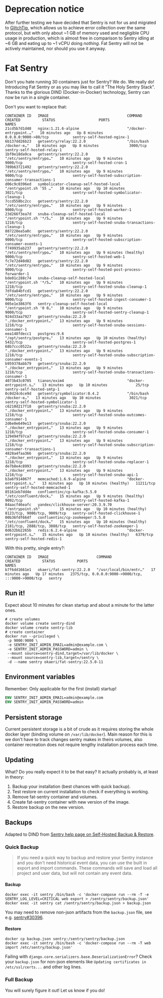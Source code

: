 # Deprecation notice

After further testing we have decided that Sentry is not for us and migrated to [GlitchTip](https://glitchtip.com/), which allows us to achieve error collection over the same protocol, but with only about ~1 GB of memory used and negligible CPU usage in production, which is almost free in comparison to Sentry idling at ~6 GB and eating up to ~1 vCPU doing _nothing_. Fat Sentry will not be actively maintained, nor should you use it anyway.

# Fat Sentry

Don't you hate running 30 containers just for Sentry? We do. We really do!
Introducing Fat Sentry or as you may like to call it "The Holy Sentry Stack".
Thanks to the glorious DIND (Docker-in-Docker) technology, Sentry can now be run in a single container.

Don't you want to replace that:
```
CONTAINER ID   IMAGE                                    COMMAND                  CREATED          STATUS                    PORTS                          NAMES
21cd5b7d1d48   nginx:1.21.6-alpine                      "/docker-entrypoint.…"   10 minutes ago   Up 8 minutes              0.0.0.0:9000->80/tcp           sentry-self-hosted-nginx-1
6b137dd26b23   getsentry/relay:22.2.0                   "/bin/bash /docker-e…"   10 minutes ago   Up 8 minutes              3000/tcp                       sentry-self-hosted-relay-1
1bf0e18da9ca   getsentry/sentry:22.2.0                  "/etc/sentry/entrypo…"   10 minutes ago   Up 9 minutes              9000/tcp                       sentry-self-hosted-cron-1
789b63721492   getsentry/sentry:22.2.0                  "/etc/sentry/entrypo…"   10 minutes ago   Up 9 minutes              9000/tcp                       sentry-self-hosted-subscription-consumer-transactions-1
d06c9c0396ed   symbolicator-cleanup-self-hosted-local   "/entrypoint.sh '55 …"   10 minutes ago   Up 10 minutes             3021/tcp                       sentry-self-hosted-symbolicator-cleanup-1
7ccd558bc2cc   getsentry/sentry:22.2.0                  "/etc/sentry/entrypo…"   10 minutes ago   Up 9 minutes              9000/tcp                       sentry-self-hosted-worker-1
23d266f3ea7d   snuba-cleanup-self-hosted-local          "/entrypoint.sh '*/5…"   10 minutes ago   Up 9 minutes              1218/tcp                       sentry-self-hosted-snuba-transactions-cleanup-1
887228ea5a0c   getsentry/sentry:22.2.0                  "/etc/sentry/entrypo…"   10 minutes ago   Up 9 minutes              9000/tcp                       sentry-self-hosted-subscription-consumer-events-1
f749935ab237   getsentry/sentry:22.2.0                  "/etc/sentry/entrypo…"   10 minutes ago   Up 9 minutes (healthy)    9000/tcp                       sentry-self-hosted-web-1
fc7e72d40d82   getsentry/sentry:22.2.0                  "/etc/sentry/entrypo…"   10 minutes ago   Up 9 minutes              9000/tcp                       sentry-self-hosted-post-process-forwarder-1
bde01c288c74   snuba-cleanup-self-hosted-local          "/entrypoint.sh '*/5…"   10 minutes ago   Up 9 minutes              1218/tcp                       sentry-self-hosted-snuba-cleanup-1
7dfda84bfcd1   getsentry/sentry:22.2.0                  "/etc/sentry/entrypo…"   10 minutes ago   Up 9 minutes              9000/tcp                       sentry-self-hosted-ingest-consumer-1
005e1e3863f6   sentry-cleanup-self-hosted-local         "/entrypoint.sh '0 0…"   10 minutes ago   Up 9 minutes              9000/tcp                       sentry-self-hosted-sentry-cleanup-1
924d33aa7927   getsentry/snuba:22.2.0                   "./docker_entrypoint…"   13 minutes ago   Up 9 minutes              1218/tcp                       sentry-self-hosted-snuba-sessions-consumer-1
eea148fdecc1   postgres:9.6                             "/opt/sentry/postgre…"   13 minutes ago   Up 10 minutes (healthy)   5432/tcp                       sentry-self-hosted-postgres-1
68b7ccc0522a   getsentry/snuba:22.2.0                   "./docker_entrypoint…"   13 minutes ago   Up 9 minutes              1218/tcp                       sentry-self-hosted-snuba-subscription-consumer-events-1
b959378abb79   getsentry/snuba:22.2.0                   "./docker_entrypoint…"   13 minutes ago   Up 9 minutes              1218/tcp                       sentry-self-hosted-snuba-transactions-consumer-1
4073b43c0705   tianon/exim4                             "docker-entrypoint.s…"   13 minutes ago   Up 10 minutes             25/tcp                         sentry-self-hosted-smtp-1
0c0d24c6ce9d   getsentry/symbolicator:0.4.2             "/bin/bash /docker-e…"   13 minutes ago   Up 10 minutes             3021/tcp                       sentry-self-hosted-symbolicator-1
c6210d217f18   getsentry/snuba:22.2.0                   "./docker_entrypoint…"   13 minutes ago   Up 9 minutes              1218/tcp                       sentry-self-hosted-snuba-outcomes-consumer-1
2d6e0e649e13   getsentry/snuba:22.2.0                   "./docker_entrypoint…"   13 minutes ago   Up 9 minutes              1218/tcp                       sentry-self-hosted-snuba-consumer-1
129494f97ca7   getsentry/snuba:22.2.0                   "./docker_entrypoint…"   13 minutes ago   Up 9 minutes              1218/tcp                       sentry-self-hosted-snuba-subscription-consumer-transactions-1
4828a4faa366   getsentry/snuba:22.2.0                   "./docker_entrypoint…"   13 minutes ago   Up 9 minutes              1218/tcp                       sentry-self-hosted-snuba-replacer-1
de7b8e4c8993   getsentry/snuba:22.2.0                   "./docker_entrypoint…"   13 minutes ago   Up 9 minutes              1218/tcp                       sentry-self-hosted-snuba-api-1
b3a6f914067f   memcached:1.6.9-alpine                   "docker-entrypoint.s…"   13 minutes ago   Up 10 minutes (healthy)   11211/tcp                      sentry-self-hosted-memcached-1
85161eb7dd4e   confluentinc/cp-kafka:5.5.0              "/etc/confluent/dock…"   15 minutes ago   Up 9 minutes (healthy)    9092/tcp                       sentry-self-hosted-kafka-1
84aacf46eafc   yandex/clickhouse-server:20.3.9.70       "/entrypoint.sh"         15 minutes ago   Up 10 minutes (healthy)   8123/tcp, 9000/tcp, 9009/tcp   sentry-self-hosted-clickhouse-1
00b36fdf664f   confluentinc/cp-zookeeper:5.5.0          "/etc/confluent/dock…"   15 minutes ago   Up 10 minutes (healthy)   2181/tcp, 2888/tcp, 3888/tcp   sentry-self-hosted-zookeeper-1
0d632bb2265b   redis:6.2.4-alpine                       "docker-entrypoint.s…"   15 minutes ago   Up 10 minutes (healthy)   6379/tcp                       sentry-self-hosted-redis-1
```

With this pretty, single entry?:
```
CONTAINER ID   IMAGE                      COMMAND                  CREATED          STATUS          PORTS                                                 NAMES
b7f6dd1661e1   okaeri/fat-sentry:22.2.0   "/usr/local/bin/entr…"   17 minutes ago   Up 17 minutes   2375/tcp, 0.0.0.0:9000->9000/tcp, :::9000->9000/tcp   sentry
```

## Run it!

Expect about 10 minutes for clean startup and about a minute for the latter ones.

```console
# create volumes
docker volume create sentry-dind
docker volume create sentry-lib
# create container
docker run --privileged \
 -p 9000:9000 \
 -e SENTRY_INIT_ADMIN_EMAIL=admin@example.com \
 -e SENTRY_INIT_ADMIN_PASSWORD=admin \
 --mount source=sentry-dind,target=/var/lib/docker \
 --mount source=sentry-lib,target=/sentry \
 -d --name sentry okaeri/fat-sentry:22.5.0-11
```

## Environment variables

Remember: Only applicable for the first (install) startup!

```dockerfile
ENV SENTRY_INIT_ADMIN_EMAIL=admin@example.com
ENV SENTRY_INIT_ADMIN_PASSWORD=admin
```

## Persistent storage

Current persistent storage is a bit of crude as it requires storing the whole docker layer (binding volume on `/var/lib/docker`).
Main reason for this is we don't have to track changes sentry makes in theirs volumes, also container recreation does 
not require lengthy installation process each time.

## Updating

What? Do you really expect it to be that easy? It actually probably is, at least in theory:
1) Backup your installation (best chances with quick backup).
2) Test restore on current installation to check if everything is working.
3) Remove fat-sentry container and volumes.
4) Create fat-sentry container with new version of the image.
5) Restore backup on the new version.

## Backups

Adapted to DIND from [Sentry help page on Self-Hosted Backup & Restore](https://develop.sentry.dev/self-hosted/backup/).

### Quick Backup

> If you need a quick way to backup and restore your Sentry instance and you don't need historical event data, 
> you can use the built in export and import commands. These commands will save and load all project and user 
> data, but will not contain any event data.

#### Backup
```console
docker exec -it sentry /bin/bash -c 'docker-compose run --rm -T -e SENTRY_LOG_LEVEL=CRITICAL web export > /sentry/sentry/backup.json'
docker exec -it sentry cat /sentry/sentry/backup.json > backup.json
```

You may need to remove non-json artifacts from the `backup.json` file, see e.g. [sentry#30396](https://github.com/getsentry/sentry/issues/30396).

#### Restore

```console
docker cp backup.json sentry:/sentry/sentry/backup.json
docker exec -it sentry /bin/bash -c 'docker-compose run --rm -T web import /etc/sentry/backup.json'
```

Failing with `django.core.serializers.base.DeserializationError`? Check your `backup.json` for non-json elements like `Updating certificates in /etc/ssl/certs...` and other log lines.

### Full Backup

You will surely figure it out! Let us know if you do!
